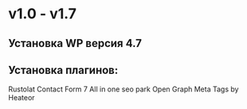 # v1.0 - v1.7

## Установка WP версия 4.7
 
## Установка плагинов:
  Rustolat
  Contact Form 7
  All in one seo park
  Open Graph Meta Tags by Heateor
